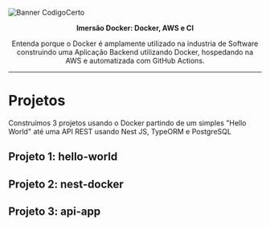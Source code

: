 ![Banner CodigoCerto](https://utfs.io/f/3b2340e8-5523-4aca-a549-0688fd07450e-j4edu.jfif)

<p align="center"> <strong>Imersão Docker: Docker, AWS e CI</strong></p>
  
<p align="center">Entenda porque o Docker é amplamente utilizado na industria de Software construindo uma Aplicação Backend utilizando Docker, hospedando na AWS e automatizada com GitHub Actions.</P>

---

# Projetos

Construímos 3 projetos usando o Docker partindo de um simples "Hello World" até uma API REST usando Nest JS, TypeORM e PostgreSQL

## Projeto 1: hello-world

## Projeto 2: nest-docker

## Projeto 3: api-app
